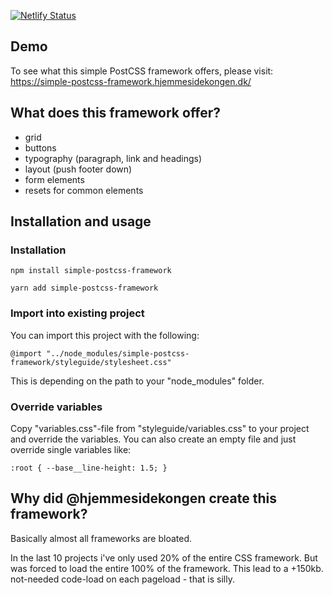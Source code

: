 [![Netlify Status](https://api.netlify.com/api/v1/badges/751b31b0-29b0-486a-8f58-295105327b88/deploy-status)](https://app.netlify.com/sites/simple-postcss-framework/deploys)

## Demo
To see what this simple PostCSS framework offers, please visit:
https://simple-postcss-framework.hjemmesidekongen.dk/

## What does this framework offer?
- grid
- buttons
- typography (paragraph, link and headings)
- layout (push footer down)
- form elements
- resets for common elements

## Installation and usage

### Installation
`npm install simple-postcss-framework`

`yarn add simple-postcss-framework`

### Import into existing project
You can import this project with the following:

`@import "../node_modules/simple-postcss-framework/styleguide/stylesheet.css"`

This is depending on the path to your "node_modules" folder.

### Override variables
Copy "variables.css"-file from "styleguide/variables.css" to your project and override the variables. You can also create an empty file and just override single variables like:

`
:root {
    --base__line-height: 1.5;
}
`

## Why did @hjemmesidekongen create this framework?
Basically almost all frameworks are bloated. 

In the last 10 projects i've only used 20% of the entire CSS framework. But was forced to load the entire 100% of the framework. This lead to a +150kb. not-needed code-load on each pageload - that is silly.
